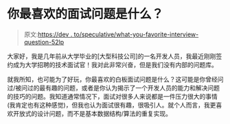 # 你最喜欢的面试问题是什么？

> 原文:[https://dev . to/speculative/what-you-favorite-interview-question-52lp](https://dev.to/speculative/whats-your-favorite-interview-question-52lp)

大家好，我是几年前从大学毕业的[大型科技公司]的一名开发人员，我最近刚刚签约成为大学招聘的技术面试官！我对此非常兴奋，但是我们没有内部的问题库。

就我所知，也可能为了好玩，你最喜欢的白板面试问题是什么？这可能是你曾经问过/被问过的最有趣的问题，或者是你认为揭示了一个开发人员的能力和解决问题的技巧的问题。我知道通常情况下，面试对很多人来说都是一件压力很大的事情(我肯定也有这种感觉)，但我也认为面试很有趣，很吸引人。就个人而言，我更喜欢开放式的设计问题，而不是基本数据结构/算法的重复实现。
